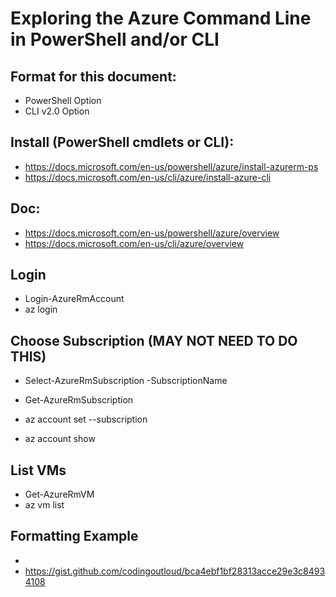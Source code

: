 # Exploring the Azure Command Line in PowerShell and/or CLI

## Format for this document: 

* PowerShell Option
* CLI v2.0 Option

## Install (PowerShell cmdlets or CLI):

* https://docs.microsoft.com/en-us/powershell/azure/install-azurerm-ps
* https://docs.microsoft.com/en-us/cli/azure/install-azure-cli

## Doc:

* https://docs.microsoft.com/en-us/powershell/azure/overview
* https://docs.microsoft.com/en-us/cli/azure/overview

## Login

* Login-AzureRmAccount
* az login

## Choose Subscription (MAY NOT NEED TO DO THIS)

* Select-AzureRmSubscription -SubscriptionName <SUBSCRIPTION NAME HERE>
* Get-AzureRmSubscription

* az account set --subscription <SUBSCRIPTION NAME HERE>
* az account show

## List VMs

* Get-AzureRmVM
* az vm list

## Formatting Example

* 
* https://gist.github.com/codingoutloud/bca4ebf1bf28313acce29e3c84934108
